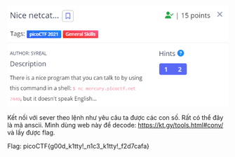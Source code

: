 ![Alt text](image-1.png)

Kết nối với sever theo lệnh như yêu câu ta được các con số. Rất có thể đây là mã anscii.
Mình dùng web này để decode: https://kt.gy/tools.html#conv/ và lấy được flag.

Flag: picoCTF{g00d_k1tty!_n1c3_k1tty!_f2d7cafa}


